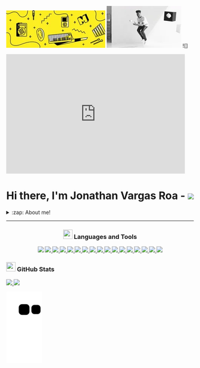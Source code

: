 [![Jonathan Vargas Roa](src/100.webp)](https://www.youtube.com/channel/UCJEheDqsLqaxNXqWofyuD4w)
![](src/200w.webp)
![]<div style="width:480px"><iframe allow="fullscreen" frameBorder="0" height="320" src="https://giphy.com/embed/u2wg2uXJbHzkXkPphr/video" width="480"></iframe></div>

<h1 align="center">Hi there, I'm Jonathan Vargas Roa - <img src="./src/wave.gif" width="30px"></h1>

<details>
  <summary>:zap: About me!</summary>

- 🔬 
- 🦾  I love the RollerBlading!
- 🤓  I’m currently learning everything
- 👾  I am very curious and that is why you start studying programming
- 🗒  I am currently very obsected with learning vimscript
</details>

---
                                                                                       

<h3 align="center"><img src="./src/0101.GIF" width="25px" height="25px"> Languages and Tools</h3>
<p align="center">
<a target="_blank"> <img src="https://img.shields.io/badge/OS-Linux-informational?style=flat&logo=linux&logoColor=white&color=2bbc8a"/> </a>                                                                                                                                
<a href="" target="_blank"> <a href="" target="_blank"> <img src="https://img.shields.io/badge/OS-MacOS-informational?style=flat&logo=macos&logoColor=white&color=2bbc8a"/> </a>        
<a href="" target="_blank"> <img src="https://img.shields.io/badge/OS-Windows-informational?style=flat&logo=windows&logoColor=white&color=2bbc8a"/> </a>
<a href="" target="_blank"> <img src="https://img.shields.io/badge/Code-Python-informational?style=flat&logo=python&logoColor=white&color=2bbc8a"/> </a>
<a href="" target="_blank"> <img src="https://img.shields.io/badge/Code-JavaScript-informational?style=flat&logo=javascript&logoColor=white&color=2bbc8a"/> </a>
<a href=""> <img src="https://img.shields.io/badge/Code-C-informational?style=flat&logo=c&logoColor=white&color=2bbc8a"/> </a>
<a href="" target="_blank"> <img src="https://img.shields.io/badge/Code-C++-informational?style=flat&logo=c++&logoColor=white&color=2bbc8a"/> </a>
<a href="" target="_blank"> <img src="https://img.shields.io/badge/Code-R-informational?style=flat&logo=r&logoColor=white&color=2bbc8a"/> </a>
 <a href="" target="_blank"> <img src="https://img.shields.io/badge/Code-Make-informational?style=flat&logo=cmake&logoColor=white&color=2bbc8a"/> </a>
 <a href="" target="_blank"> <img src="https://img.shields.io/badge/Code-HTML5-informational?style=flat&logo=html5&logoColor=white&color=2bbc8a"/> </a>
 <a href="" target="_blank"> <img src="https://img.shields.io/badge/Code-Vim-informational?style=flat&logo=vim&logoColor=white&color=2bbc8a"/> </a>
<a href="" target="_blank"> <img src="https://img.shields.io/badge/Code-Markdown-informational?style=flat&logo=markdown&logoColor=white&color=2bbc8a"/>     </a>
<a href="" target="_blank"> <img src="https://img.shields.io/badge/Shell-Bash-informational?style=flat&logo=gnu-bash&logoColor=white&color=2bbc8a"/> </a>
<a href="" target="_blank"> <img src="https://img.shields.io/badge/Tools-Docker-informational?style=flat&logo=docker&logoColor=white&color=2bbc8a"/> </a>
<a href="" target="_blank"> <img src="https://img.shields.io/badge/Tools-Git-informational?style=flat&logo=git&logoColor=white&color=2bbc8a"/> </a>
<a href="" target="_blank"> <img src="https://img.shields.io/badge/Tools-GitHub-informational?style=flat&logo=github&logoColor=white&color=2bbc8a"/> </a>
<a href="" target="_blank"> <img src="https://img.shields.io/badge/Tools-GitLab-informational?style=flat&logo=gitlab&logoColor=white&color=2bbc8a"/> </a>
</p align="center">

<h3 align="left"><img src="./src/estadistica2.gif" width="25px" height="25px"> GitHub Stats</h3>

<div>
  <a href="https://github.com/JonathanVargasRoa">
  <img height="180em" src="https://github-readme-stats.vercel.app/api?username=JonathanVargasRoa&show_icons=true&theme=radical&include_all_commits=true&count_private=true"/>
  <img height="180em" src="https://github-readme-stats.vercel.app/api/top-langs/?username=JonathanVargasRoa&layout=compact&langs_count=7&theme=radical"/>
</div>

![Snake animation](https://github.com/mctechnology17/mctechnology17/blob/output/github-contribution-grid-snake.svg)


                                                                                                                                           
